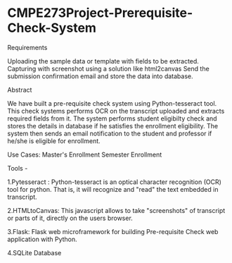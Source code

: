 # CMPE273Project-Prerequisite-Check-System

Requirements

Uploading the sample data or template with fields to be extracted.
Capturing with screenshot using a solution like html2canvas
Send the submission confirmation email and store the data into database.


Abstract

We have built a pre-requisite check system using Python-tesseract tool.
This check systems performs OCR on the transcript uploaded and extracts required fields from it.
The system performs student eligibilty check and stores the details in database if he satisfies the enrollment eligibility.
The system then sends an email notification to the student and professor if he/she is eligible for enrollment. 

Use Cases:
Master's Enrollment
Semester Enrollment

Tools -

1.Pytesseract :
    Python-tesseract is an optical character recognition (OCR) tool for python.
    That is, it will recognize and "read" the text embedded in transcript.
    
2.HTMLtoCanvas:
    This javascript allows to take "screenshots" of transcript or parts of it, directly on the users browser.   
    
3.Flask:
    Flask web microframework for building Pre-requisite Check web application with Python.
 
4.SQLite Database

